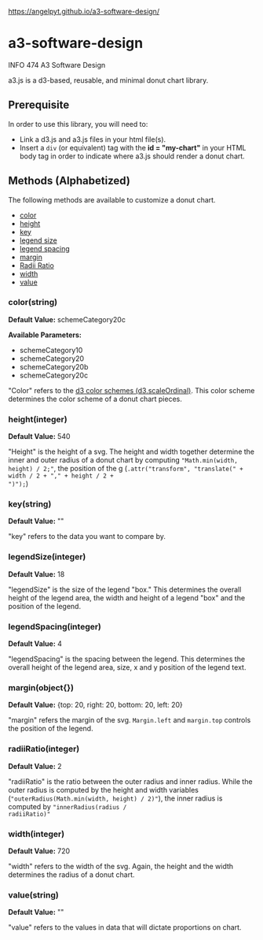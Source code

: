https://angelpyt.github.io/a3-software-design/

# a3-software-design
INFO 474 A3 Software Design

a3.js is a d3-based, reusable, and minimal donut chart library.

## Prerequisite
In order to use this library,  you will need to:

* Link a d3.js and a3.js files in your html file(s).
* Insert a <code>div</code> (or equivalent) tag with the **id = "my-chart"** in your HTML body tag in order to indicate where a3.js should render a donut chart.

## Methods (Alphabetized)
The following methods are available to customize a donut chart.
* [color](#color)
* [height](#height)
* [key](#key)
* [legend size](#legendSize)
* [legend spacing](#legendSpacing)
* [margin](#margin)
* [Radii Ratio](#radiiRatio)
* [width](#width)
* [value](#value)

### color(string) <a name="color"></a>
**Default Value:** schemeCategory20c  

**Available Parameters:**
* schemeCategory10
* schemeCategory20
* schemeCategory20b
* schemeCategory20c

"Color" refers to the [d3 color schemes (d3.scaleOrdinal)](https://github.com/d3/d3-scale/blob/master/README.md#schemeCategory10). This color scheme determines the color scheme of a donut chart pieces.

### height(integer) <a name="height"></a>
**Default Value:**  540

"Height" is the height of a svg. The height and width together determine the inner and outer radius of a donut chart by computing <code>"Math.min(width, height) / 2;"</code>, the position of the g (<code>.attr("transform", "translate(" + width / 2  + "," + height / 2 + ")");</code>)


### key(string) <a name="key"></a>
**Default Value:** ""

"key" refers to the data you want to compare by.

### legendSize(integer) <a name="legendSize"></a>
**Default Value:** 18

"legendSize" is the size of the legend "box." This determines the overall height of the legend area, the width and height of a legend "box" and the position of the legend.

### legendSpacing(integer) <a name="legendSpacing"></a>
**Default Value:** 4

"legendSpacing" is the spacing between the legend. This determines the overall height of the legend area, size, x and y position of the legend text.

### margin(object{}) <a name="margin"></a>
**Default Value:** {top: 20, right: 20, bottom: 20, left: 20}

"margin" refers the margin of the svg. <code>Margin.left</code> and <code>margin.top</code> controls the position of the legend.

### radiiRatio(integer) <a name="radiiRatio"></a>
**Default Value:** 2

"radiiRatio" is the ratio between the outer radius and inner radius. While the outer radius is computed by the height and width variables (<code>"outerRadius(Math.min(width, height) / 2)"</code>), the inner radius is computed by <code>"innerRadius(radius / radiiRatio)"</code>

### width(integer) <a name="width"></a>
**Default Value:** 720

"width" refers to the width of the svg. Again, the height and the width determines the radius of a donut chart.

### value(string) <a name="value"></a>
**Default Value:** ""

"value" refers to the values in data that will dictate proportions on chart.
